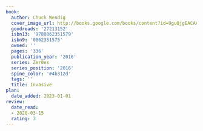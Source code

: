 ```yaml
---
book:
  author: Chuck Wendig
  cover_image_url: http://books.google.com/books/content?id=9guQjgEACAAJ&printsec=frontcover&img=1&zoom=1&source=gbs_api
  goodreads: '27213152'
  isbn13: '9780062351579'
  isbn9: '0062351575'
  owned: ''
  pages: '336'
  publication_year: '2016'
  series: Zer0es
  series_position: '2016'
  spine_color: '#4b312d'
  tags: ''
  title: Invasive
plan:
  date_added: 2023-01-01
review:
  date_read:
  - 2020-03-15
  rating: 3
---
```

